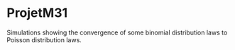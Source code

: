 # ProjetM31
Simulations showing the convergence of some binomial distribution laws to Poisson distribution laws.
